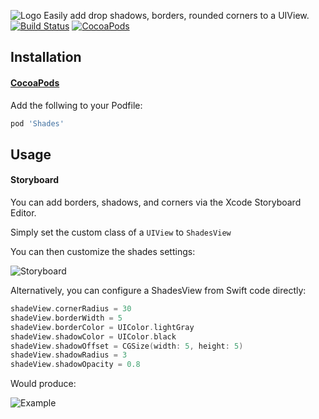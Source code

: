 ![Logo](https://docs.aaronjsutton.com/shades/img/logo.png)
Easily add drop shadows, borders, rounded corners to a UIView.
[![Build Status](https://travis-ci.org/aaronjsutton/Shades.svg?branch=master)](https://travis-ci.org/aaronjsutton/Shades)
[![CocoaPods](https://img.shields.io/cocoapods/v/Shades.svg)]()


## Installation

#### [CocoaPods](https://cocoapods.org/)


Add the follwing to your Podfile:

```ruby
pod 'Shades'
```

## Usage

#### Storyboard

You can add borders, shadows, and corners via the Xcode Storyboard Editor.

Simply set the custom class of a `UIView` to `ShadesView`

You can then customize the shades settings:

![Storyboard](https://docs.aaronjsutton.com/shades/img/ib.png)


Alternatively, you can configure a ShadesView from Swift code directly:

```swift
shadeView.cornerRadius = 30
shadeView.borderWidth = 5
shadeView.borderColor = UIColor.lightGray
shadeView.shadowColor = UIColor.black
shadeView.shadowOffset = CGSize(width: 5, height: 5)
shadeView.shadowRadius = 3
shadeView.shadowOpacity = 0.8
```

Would produce:

![Example](https://docs.aaronjsutton.com/shades/img/sim.png)

